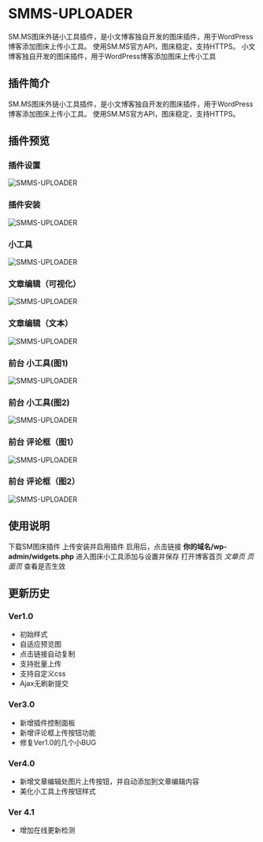 # SMMS-UPLOADER
SM.MS图床外链小工具插件，是小文博客独自开发的图床插件，用于WordPress博客添加图床上传小工具。
使用SM.MS官方API，图床稳定，支持HTTPS。
小文博客独自开发的图床插件，用于WordPress博客添加图床上传小工具
## 插件简介
SM.MS图床外链小工具插件，是小文博客独自开发的图床插件，用于WordPress博客添加图床上传小工具。
使用SM.MS官方API，图床稳定，支持HTTPS。
## 插件预览
### 插件设置
![SMMS-UPLOADER](https://i.loli.net/2018/02/25/5a92492b02ea4.png)
### 插件安装
![SMMS-UPLOADER](https://i.loli.net/2018/02/25/5a92492ae86e8.png)
### 小工具
![SMMS-UPLOADER](http://i.loli.net/2018/02/20/5a8c1df655a29.png)
### 文章编辑（可视化）
![SMMS-UPLOADER](https://i.loli.net/2018/02/27/5a95098603fe1.gif)
### 文章编辑（文本）
![SMMS-UPLOADER](https://i.loli.net/2018/02/27/5a950abba6c80.gif)
### 前台 小工具(图1)
![SMMS-UPLOADER](https://i.loli.net/2018/02/27/5a950b885bcf4.png)
### 前台 小工具(图2)
![SMMS-UPLOADER](https://i.loli.net/2018/02/27/5a950c01aa03c.png)

### 前台 评论框（图1）
![SMMS-UPLOADER](https://i.loli.net/2018/02/27/5a950c699737a.png)
### 前台 评论框（图2）
![SMMS-UPLOADER](https://i.loli.net/2018/02/27/5a950cf250ae2.png)
## 使用说明
下载SM图床插件
上传安装并启用插件
启用后，点击链接 **你的域名/wp-admin/widgets.php** 进入图床小工具添加与设置并保存
打开博客首页 *文章页 页面页* 查看是否生效

## 更新历史
### Ver1.0
* 初始样式
* 自适应预览图
* 点击链接自动复制
* 支持批量上传
* 支持自定义css
* Ajax无刷新提交

### Ver3.0
* 新增插件控制面板
* 新增评论框上传按钮功能
* 修复Ver1.0的几个小BUG

### Ver4.0
* 新增文章编辑处图片上传按钮，并自动添加到文章编辑内容
* 美化小工具上传按钮样式

### Ver 4.1
* 增加在线更新检测
